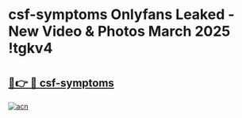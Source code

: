 # csf-symptoms Onlyfans Leaked - New Video & Photos March 2025 !tgkv4

# <h2><a href="https://es5b4u.iuczelnia.edu.pl?title=csf-symptoms&ref=tgkv4">🔗👉 🔴 csf-symptoms</a></h2>

[![acn](https://github.com/user-attachments/assets/0f9c940e-d8b0-45ae-aac7-cd30a18b3e1c)](https://es5b4u.iuczelnia.edu.pl?title=csf-symptoms&ref=tgkv4)

